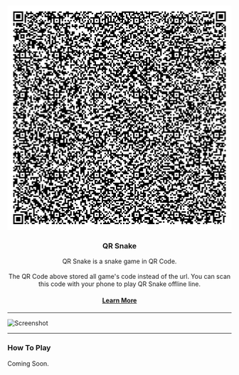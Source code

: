 <p align="center">
	<a href="https://github.com/jerrylum/qrsnake"><img src="https://github.com/Jerrylum/qrsnake/raw/master/dist/qrcode.png" alt="IntroIcon"></a>
</p>
<h3 align="center">QR Snake</h3>
<p align="center">
QR Snake is a snake game in QR Code. <br><br>
The QR Code above stored all game's code instead of the url. You can scan this code with your phone to play QR Snake offline line.
</p>

<h4 align="center"><a href="#How-To-Play">Learn More</a></h4>

---

![Screenshot](https://i.imgur.com/6u5XLz7.png)

---

### How To Play

Coming Soon.